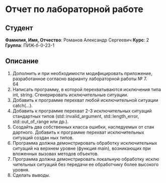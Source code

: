 # Отчет по лабораторной работе

## Студент

**Фамилия, Имя, Отчество**: Романов Александр Сергеевич
**Курс**: 2  
**Группа**: ПИЖ-б-0-23-1

## Описание

1. Дополнить и при необходимости модифицировать приложение, 
разработанное согласно варианту лабораторной работы № 7.  
64 
2. Написать программу, в которой перехватываются исключения типа 
int, string. Сгенерировать исключительные ситуации. 
3. Добавить к программе перехват любой исключительной ситуации 
catch(…).  
4. Добавить к программе перехват 2-3 исключительных ситуаций 
стандартных типов (std::invalid_argument, std::length_error, 
std::out_of_range или др.).  
5. Создайть два собственных класса ошибки, наследуемых от стан
дартного. Добавить к программе перехват исключительных ситуаций создан
ных типов.  
6. Программа должна демонстрировать обработку исключительных 
ситуаций на верхнем уровне (функция main), возникающих при вложенных 
вызовах методов объектов.  
7. Программа должна демонстрировать локальную обработку исклю
чительных ситуаций без передачи ее обработчику более высокого уровня. 
8. Сделать выводы.
